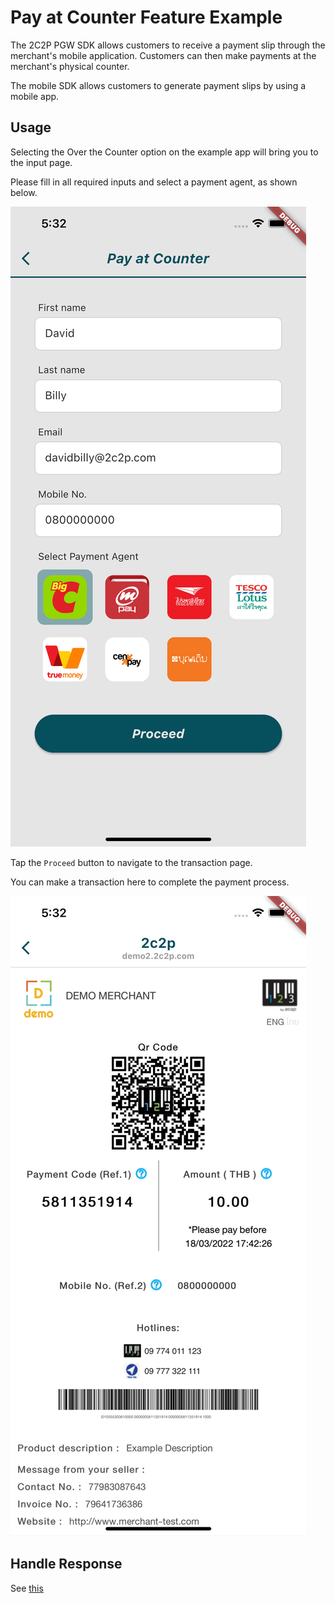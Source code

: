 # Pay at Counter Feature Example

The 2C2P PGW SDK allows customers to receive a payment slip through the merchant's mobile application. Customers can then make payments at the merchant's physical counter.

The mobile SDK allows customers to generate payment slips by using a mobile app.

## Usage

Selecting the Over the Counter option on the example app will bring you to the input page. 

Please fill in all required inputs and select a payment agent, as shown below. 

![img](assets/readme/img_overthecounter1.png)

Tap the `Proceed` button to navigate to the transaction page. 

You can make a transaction here to complete the payment process. 

![img](assets/readme/img_overthecounter2.png)

## Handle Response

See [this](HANDLE_RESPONSE.md)

